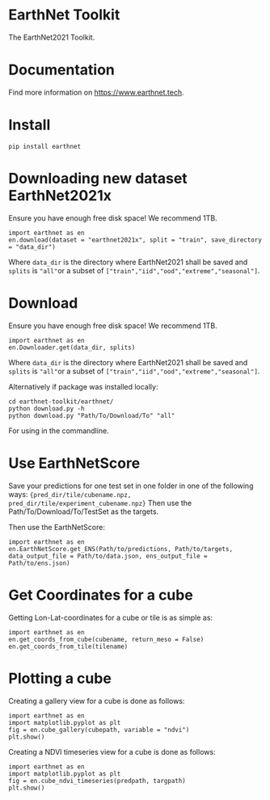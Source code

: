 # EarthNet Toolkit

The EarthNet2021 Toolkit.

# Documentation
Find more information on https://www.earthnet.tech.

# Install
```
pip install earthnet
```

# Downloading new dataset EarthNet2021x

Ensure you have enough free disk space! We recommend 1TB.
```
import earthnet as en
en.download(dataset = "earthnet2021x", split = "train", save_directory = "data_dir")
```
Where  `data_dir` is the directory where EarthNet2021 shall be saved and `splits` is `"all"`or a subset of `["train","iid","ood","extreme","seasonal"]`.


# Download
Ensure you have enough free disk space! We recommend 1TB.
```
import earthnet as en
en.Downloader.get(data_dir, splits)
```
Where  `data_dir` is the directory where EarthNet2021 shall be saved and `splits` is `"all"`or a subset of `["train","iid","ood","extreme","seasonal"]`.


Alternatively if package was installed locally:
```
cd earthnet-toolkit/earthnet/
python download.py -h
python download.py "Path/To/Download/To" "all"
```
For using in the commandline.

# Use EarthNetScore
Save your predictions for one test set in one folder in one of the following ways:
`{pred_dir/tile/cubename.npz, pred_dir/tile/experiment_cubename.npz}`
Then use the Path/To/Download/To/TestSet as the targets.

Then use the EarthNetScore:
```
import earthnet as en
en.EarthNetScore.get_ENS(Path/to/predictions, Path/to/targets, data_output_file = Path/to/data.json, ens_output_file = Path/to/ens.json)
```

# Get Coordinates for a cube
Getting Lon-Lat-coordinates for a cube or tile is as simple as:
```
import earthnet as en
en.get_coords_from_cube(cubename, return_meso = False)
en.get_coords_from_tile(tilename)
```

# Plotting a cube
Creating a gallery view for a cube is done as follows:
```
import earthnet as en
import matplotlib.pyplot as plt
fig = en.cube_gallery(cubepath, variable = "ndvi")
plt.show()
```

Creating a NDVI timeseries view for a cube is done as follows:
```
import earthnet as en
import matplotlib.pyplot as plt
fig = en.cube_ndvi_timeseries(predpath, targpath)
plt.show()
```